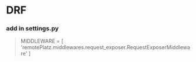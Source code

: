 # DRF

### add in settings.py 
> MIDDLEWARE = [
    'remotePlatz.middlewares.request_exposer.RequestExposerMiddleware'
]



